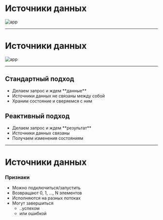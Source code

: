 <!-- .slide: data-transition="fade-out slide-in" -->

# Источники данных

![app](lecture/rx/img/img_data_sources.png)
<!-- .element: width="60%" class="fragment" data-fragment-index="1"-->

<!-- .element: class="center-horizontal" -->

------

<!-- .slide: data-transition="fade" -->

# Источники данных

![app](lecture/rx/img/img_data_sources_reactive.png)
<!-- .element: width="60%" -->

<!-- .element: class="center-horizontal" -->

------

<!-- .slide: data-transition="fade" -->

<div class="half-left">
    <h2>Стандартный подход</h2>
    <ul>
        <li class="fragment" data-fragment-index="1">Делаем запрос и ждем <span class="fragment highlight-blue" data-fragment-index="2">**данные**</span></li>
        <li class="fragment" data-fragment-index="3">Источники данных не связаны между собой</li>
        <li class="fragment" data-fragment-index="4">Храним состояние и сверяемся с ним</li>
    </ul>
</div>
<div class="half-right">
    <h2>Реактивный подход</h2>
    <ul>
        <li class="fragment" data-fragment-index="1">Делаем запрос и ждем <span class="fragment highlight-green" data-fragment-index="2">**результат**</span></li>
        <li class="fragment" data-fragment-index="3">Источники данных связаны</li>
        <li class="fragment" data-fragment-index="4">Получаем изменения состояниям</li>
    </ul>
</div>



------

<!-- .slide: data-transition="fade" -->

# Источники данных

### Признаки

* <!-- .element: class="fragment" data-fragment-index="1"--> Можно подключиться<span class="fragment" data-fragment-index="2">/запустить</span>
* <!-- .element: class="fragment" data-fragment-index="3"--> Возвращают 0, 1, ..., N элементов
* <!-- .element: class="fragment" data-fragment-index="4"--> Исполняются на разных потоках
* <!-- .element: class="fragment" data-fragment-index="5"--> Могут завершиться
    + <!-- .element: class="fragment" data-fragment-index="6"--> ..успехом
    + <!-- .element: class="fragment" data-fragment-index="6"--> или ошибкой